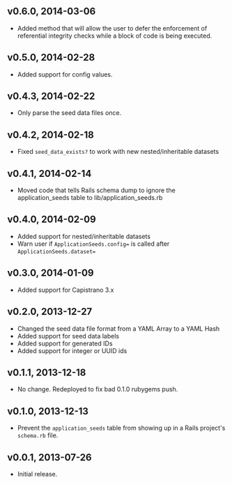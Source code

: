 v0.6.0, 2014-03-06
------------------

  * Added method that will allow the user to defer the enforcement of
    referential integrity checks while a block of code is being
    executed.


v0.5.0, 2014-02-28
------------------

  * Added support for config values.


v0.4.3, 2014-02-22
------------------

  * Only parse the seed data files once.


v0.4.2, 2014-02-18
------------------

  * Fixed `seed_data_exists?` to work with new nested/inheritable
    datasets


v0.4.1, 2014-02-14
------------------

  * Moved code that tells Rails schema dump to ignore the
    application_seeds table to lib/application_seeds.rb


v0.4.0, 2014-02-09
------------------

  * Added support for nested/inheritable datasets
  * Warn user if `ApplicationSeeds.config=` is called after `ApplicationSeeds.dataset=`


v0.3.0, 2014-01-09
------------------

  * Added support for Capistrano 3.x


v0.2.0, 2013-12-27
------------------

  * Changed the seed data file format from a YAML Array to a YAML Hash
  * Added support for seed data labels
  * Added support for generated IDs
  * Added support for integer or UUID ids


v0.1.1, 2013-12-18
------------------

  * No change.  Redeployed to fix bad 0.1.0 rubygems push.


v0.1.0, 2013-12-13
------------------

  * Prevent the `application_seeds` table from showing up in a Rails
    project's `schema.rb` file.


v0.0.1, 2013-07-26
------------------

  * Initial release.

